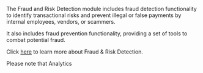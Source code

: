 The Fraud and Risk Detection module includes fraud detection functionality to identify transactional risks and prevent illegal or false payments by internal employees, vendors, or scammers. 

It also includes fraud prevention functionality, providing a set of tools to combat potential fraud.

Click [here](https://success.medius.com/documentation/user_guide/fraud_and_risk_detection/) to learn more about Fraud & Risk Detection.

Please note that Analytics 
